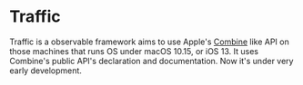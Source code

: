 # Traffic

Traffic is a observable framework aims to use Apple's [Combine](https://developer.apple.com/documentation/combine) like API on those machines that runs OS under macOS 10.15, or iOS 13. It uses Combine's public API's declaration and documentation. Now it's under very early development.

